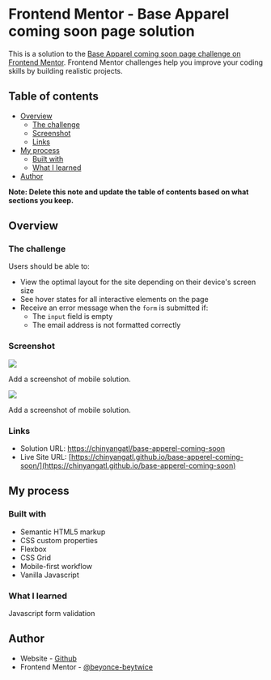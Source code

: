 # Frontend Mentor - Base Apparel coming soon page solution

This is a solution to the [Base Apparel coming soon page challenge on Frontend Mentor](https://www.frontendmentor.io/challenges/base-apparel-coming-soon-page-5d46b47f8db8a7063f9331a0). Frontend Mentor challenges help you improve your coding skills by building realistic projects. 

## Table of contents

- [Overview](#overview)
  - [The challenge](#the-challenge)
  - [Screenshot](#screenshot)
  - [Links](#links)
- [My process](#my-process)
  - [Built with](#built-with)
  - [What I learned](#what-i-learned)
- [Author](#author)


**Note: Delete this note and update the table of contents based on what sections you keep.**

## Overview

### The challenge

Users should be able to:

- View the optimal layout for the site depending on their device's screen size
- See hover states for all interactive elements on the page
- Receive an error message when the `form` is submitted if:
  - The `input` field is empty
  - The email address is not formatted correctly

### Screenshot

![](./screenshot.jpg)

Add a screenshot of mobile solution. 

![](./screenshot-mobile.jpg)

Add a screenshot of mobile solution. 

### Links

- Solution URL: [https://chinyangatl/base-apperel-coming-soon](https://chinyangatl/base-apperel-coming-soon)
- Live Site URL: [https://chinyangatl.github.io/base-apperel-coming-soon/](https://chinyangatl.github.io/base-apperel-coming-soon)

## My process

### Built with

- Semantic HTML5 markup
- CSS custom properties
- Flexbox
- CSS Grid
- Mobile-first workflow
- Vanilla Javascript

### What I learned

Javascript form validation

## Author

- Website - [Github](https://github.com/ChinyangaTL)
- Frontend Mentor - [@beyonce-beytwice](https://www.frontendmentor.io/profile/beyonce-beytwice)

